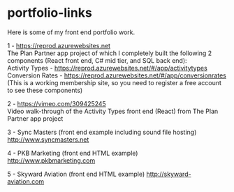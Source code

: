 # portfolio-links
Here is some of my front end portfolio work.

1 - https://reprod.azurewebsites.net  
The Plan Partner app project of which I completely built the following 2 components (React front end, C# mid tier, and SQL back end):    
Activity Types - https://reprod.azurewebsites.net/#/app/activitytypes  
Conversion Rates - https://reprod.azurewebsites.net/#/app/conversionrates     
(This is a working membership site, so you need to register a free account to see these components)    

2 - https://vimeo.com/309425245  
Video walk-through of the Activity Types front end (React) from The Plan Partner app project  


3 - Sync Masters (front end example including sound file hosting)
http://www.syncmasters.net

4 - PKB Marketing (front end HTML example)
http://www.pkbmarketing.com

5 - Skyward Aviation (front end HTML example)
http://skyward-aviation.com
